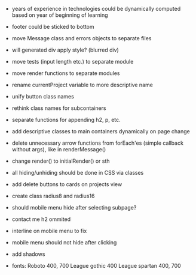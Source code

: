 - years of experience in technologies could be dynamically computed based on year of beginning of learning
- footer could be sticked to bottom
- move Message class and errors objects to separate files
- will generated div apply style? (blurred div)
- move tests (input length etc.) to separate module
- move render functions to separate modules
- rename currentProject variable to more descriptive name
- unify button class names
- rethink class names for subcontainers
- separate functions for appending h2, p, etc.
- add descriptive classes to main containers dynamically on page change
- delete unnecessary arrow functions from forEach'es (simple callback without args), like in renderMessage()
- change render() to initialRender() or sth
- all hiding/unhiding should be done in CSS via classes
- add delete buttons to cards on projects view
- create class radius8 and radius16
- should mobile menu hide after selecting subpage?
- contact me h2 ommited
- interline on mobile menu to fix
- mobile menu should not hide after clicking
- add shadows

- fonts:
  Roboto 400, 700
  League gothic 400
  League spartan 400, 700
